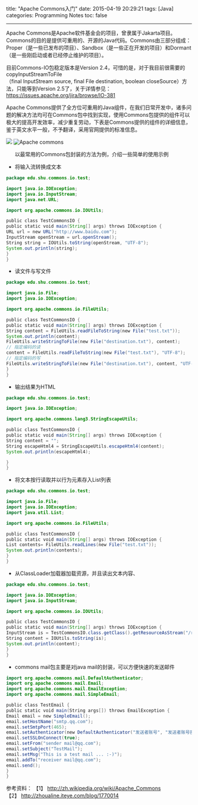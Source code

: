 title: "Apache Commons入门"
date: 2015-04-19 20:29:21
tags: [Java]
categories: Programming Notes
toc: false

---
Apache Commons是Apache软件基金会的项目，曾隶属于Jakarta项目。Commons的目的是提供可重用的、开源的Java代码。Commons由三部分组成：Proper（是一些已发布的项目）、Sandbox（是一些正在开发的项目）和Dormant（是一些刚启动或者已经停止维护的项目）。

目前Commons-IO包稳定版本是Version 2.4，可惜的是，对于我目前很需要的copyInputStreamToFile（final InputStream source, final File destination, boolean closeSource）方法，只能等到Version 2.5了，关于详情参见：https://issues.apache.org/jira/browse/IO-381

Apache Commons提供了全方位可重用的Java组件，在我们日常开发中，诸多问题的解决方法均可在Commons包中找到实现，使用Commons包提供的组件可以极大的提高开发效率，减少重复劳动，下表是Commons提供的组件的详细信息，鉴于英文水平一般，不予翻译，采用官网提供的标准信息。

![][1]
![Apache commons][2]

[1]: http://7xig3q.com1.z0.glb.clouddn.com/commons-a.png
[2]: http://7xig3q.com1.z0.glb.clouddn.com/commons-b.png
  
  
以最常用的Commons包封装的方法为例，介绍一些简单的使用示例
+ 将输入流转换成文本

```java
package edu.shu.commons.io.test;

import java.io.IOException;
import java.io.InputStream;
import java.net.URL;

import org.apache.commons.io.IOUtils;

public class TestCommonsIO {
public static void main(String[] args) throws IOException {
URL url = new URL("http://www.baidu.com");
InputStream openStream = url.openStream();
String string = IOUtils.toString(openStream, "UTF-8");
System.out.println(string);
}
}
```

+ 读文件与写文件

```java
package edu.shu.commons.io.test;

import java.io.File;
import java.io.IOException;

import org.apache.commons.io.FileUtils;

public class TestCommonsIO {
public static void main(String[] args) throws IOException {
String content = FileUtils.readFileToString(new File("test.txt"));
System.out.println(content);
FileUtils.writeStringToFile(new File("destination.txt"), content);
// 指定编码的读
content = FileUtils.readFileToString(new File("test.txt"), "UTF-8");
// 指定编码的写
FileUtils.writeStringToFile(new File("destination.txt"), content, "UTF-8");
}
}
```

+ 输出结果为HTML

```java
package edu.shu.commons.io.test;

import java.io.IOException;

import org.apache.commons.lang3.StringEscapeUtils;

public class TestCommonsIO {
public static void main(String[] args) throws IOException {
String content = "";
String escapeHtml4 = StringEscapeUtils.escapeHtml4(content);
System.out.println(escapeHtml4);

}
}
```

+ 将文本按行读取并以行为元素存入List列表

```java
package edu.shu.commons.io.test;

import java.io.File;
import java.io.IOException;
import java.util.List;

import org.apache.commons.io.FileUtils;

public class TestCommonsIO {
public static void main(String[] args) throws IOException {
List contents= FileUtils.readLines(new File("test.txt"));
System.out.println(contents);
}
}
```

+ 从ClassLoader加载器加载资源，并且读出文本内容、

```java
package edu.shu.commons.io.test;

import java.io.IOException;
import java.io.InputStream;

import org.apache.commons.io.IOUtils;

public class TestCommonsIO {
public static void main(String[] args) throws IOException {
InputStream is = TestCommonsIO.class.getClass().getResourceAsStream("/resource/d.txt");
String content = IOUtils.toString(is);
System.out.println(content);
}
}
```

+ commons mail包主要是对java mail的封装，可以方便快速的发送邮件

```java
import org.apache.commons.mail.DefaultAuthenticator;
import org.apache.commons.mail.Email;
import org.apache.commons.mail.EmailException;
import org.apache.commons.mail.SimpleEmail;

public class TestEmail {
public static void main(String args[]) throws EmailException {
Email email = new SimpleEmail();
email.setHostName("smtp.qq.com");
email.setSmtpPort(465);
email.setAuthenticator(new DefaultAuthenticator("发送者账号", "发送者账号密码"));
email.setSSLOnConnect(true);
email.setFrom("sender mail@qq.com");
email.setSubject("TestMail");
email.setMsg("This is a test mail ... :-)");
email.addTo("receiver mail@qq.com");
email.send();
}
}
```
参考资料：
【1】 http://zh.wikipedia.org/wiki/Apache_Commons
【2】 http://zhoualine.iteye.com/blog/1770014